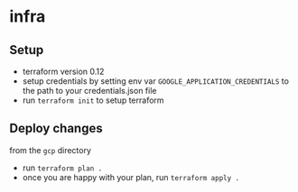 # infra

## Setup

- terraform version 0.12
- setup credentials by setting env var `GOOGLE_APPLICATION_CREDENTIALS` to the path to your credentials.json file
- run `terraform init` to setup terraform

## Deploy changes

from the `gcp` directory
- run `terraform plan .`
- once you are happy with your plan, run `terraform apply .`

